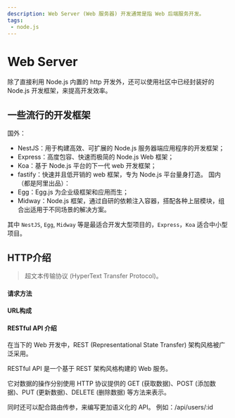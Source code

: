 ```yaml
---
description: Web Server (Web 服务器) 开发通常是指 Web 后端服务开发。
tags: 
 - node.js
---
```

# Web Server

除了直接利用 Node.js 内置的 http 开发外，还可以使用社区中已经封装好的 Node.js 开发框架，来提高开发效率。

## 一些流行的开发框架
国外：
+ NestJS：用于构建高效、可扩展的 Node.js 服务器端应用程序的开发框架；
+ Express：高度包容、快速而极简的 Node.js Web 框架；
+ Koa：基于 Node.js 平台的下一代 web 开发框架；
+ fastify：快速并且低开销的 web 框架，专为 Node.js 平台量身打造。
国内（都是阿里出品）：
+ Egg：Egg.js 为企业级框架和应用而生；
+ Midway：Node.js 框架，通过自研的依赖注入容器，搭配各种上层模块，组合出适用于不同场景的解决方案。

其中 `NestJS`, `Egg`, `Midway` 等是最适合开发大型项目的，`Express`，`Koa` 适合中小型项目。

## HTTP介绍
> 超文本传输协议 (HyperText Transfer Protocol)。
#### 请求方法

#### URL构成

#### RESTful API 介绍
在当下的 Web 开发中，REST (Representational State Transfer) 架构风格被广泛采用。

RESTful API 是一个基于 REST 架构风格构建的 Web 服务。

它对数据的操作分别使用 HTTP 协议提供的 GET (获取数据)、POST (添加数据)、PUT (更新数据)、DELETE (删除数据) 等方法来表示。

同时还可以配合路由传参，来编写更加语义化的 API。
例如：/api/users/:id